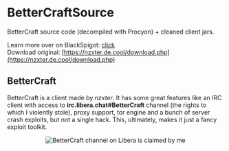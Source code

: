 # BetterCraftSource
 BetterCraft source code (decompiled with Procyon) + cleaned client jars.

 Learn more over on BlackSpigot: [click](https://www.blackspigot.com/downloads/bettercraft-v1-3-best-modded-client.31158/)<br>
 Download original: [https://nzxter.de.cool/download.php](https://nzxter.de.cool/download.php)
 
## BetterCraft
 BetterCraft is a client made by <i>nzxter</i>. It has some great features like an IRC client with access to <b>irc.libera.chat#BetterCraft</b> channel (the rights to which I violently stole), proxy support, tor engine and a bunch of server crash exploits, but not a single hack. This, ultimately, makes it just a fancy exploit toolkit.
 
<p align="center"><img src="https://i.imgur.com/tPSJlBA.png" alt="BetterCraft channel on Libera is claimed by me" /></p>
